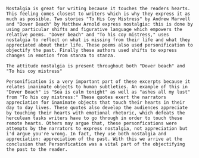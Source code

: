 	Nostalgia is great for writing because it touches the readers hearts. This feeling comes closest to writers which is why they express it as much as possible. Two stories "To His Coy Mistress" by Andrew Marvell and "Dover Beach" by Matthew Arnold express nostalgia: this is done by using particular shifts and figurative language which empowers the relative poems. "Dover beach" and "To his coy mistress," uses nostalgia to reflect on what is missing from their life and what they appreciated about their life. These poems also used personification to objectify the past. Finally these authors used shifts to express changes in emotion from stanza to stanza.

	The attitude nostalgia is present throughout both "Dover beach" and "To his coy mistress"

	Personification is a very important part of these excerpts because it relates inanimate objects to human subtleties. An example of this in "Dover Beach" is "Sea is calm tonight" as well as "ashes all my lust" from "To his coy mistress:" These quotes exert the narrators appreciation for inanimate objects that touch their hearts in their day to day lives. These quotes also develop the audiences appreciate by touching their hearts with emotional rhetoric, which defeats the herculean tasks writers have to go through in order to touch these remote hearts. Others may argue that, these personfications were attempts by the narrators to express nostalgia, not appreciation but i'd argue you're wrong. In fact, they use both nostalgia and appreciation: appreciation of the past. With this we arrive at the conclusion that Personfication was a vital part of the objectifying the past to the reader. 

	
